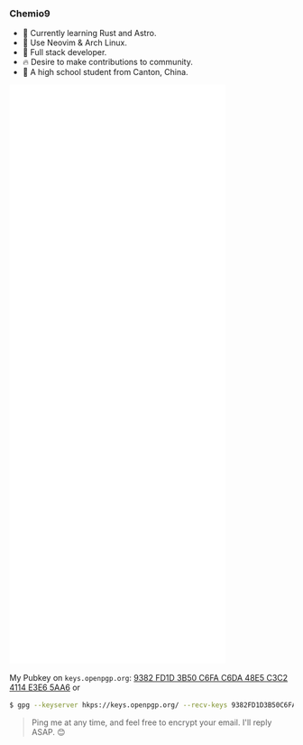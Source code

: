 ### Chemio9
- 🌱 Currently learning Rust and Astro.
- 🌟 Use Neovim & Arch Linux.
- 🔋 Full stack developer.
- 🔥 Desire to make contributions to community.
- 📖 A high school student from Canton, China.

<picture>
  <img src="./github-metrics.svg" alt="Metrics">
</picture>

My Pubkey on `keys.openpgp.org`: 
[9382 FD1D 3B50 C6FA C6DA  48E5 C3C2 4114 E3E6 5AA6](https://keys.openpgp.org/vks/v1/by-fingerprint/9382FD1D3B50C6FAC6DA48E5C3C24114E3E65AA6)
or
```bash
$ gpg --keyserver hkps://keys.openpgp.org/ --recv-keys 9382FD1D3B50C6FAC6DA48E5C3C24114E3E65AA6
```
> Ping me at any time, and feel free to encrypt your email. I'll reply ASAP. 😊 

